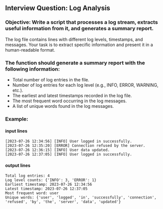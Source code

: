 ## Interview Question: Log Analysis

### Objective: Write a script that processes a log stream, extracts useful information from it, and generates a summary report.
The log file contains lines with different log levels, timestamps, and messages. Your task is to extract specific information and present it in a human-readable format.

### The function should generate a summary report with the following information:
 - Total number of log entries in the file.
 - Number of log entries for each log level (e.g., INFO, ERROR, WARNING, etc.).
 - The earliest and latest timestamps recorded in the log file.
 - The most frequent word occurring in the log messages.
 - A list of unique words found in the log messages.

### Example:
#### input lines
```
[2023-07-26 12:34:56] [INFO] User logged in successfully.
[2023-07-26 12:35:20] [ERROR] Connection refused by the server.
[2023-07-26 12:36:15] [INFO] User data updated.
[2023-07-26 12:37:05] [INFO] User logged in successfully.
```

#### output lines
```
Total log entries: 4
Log level counts: {'INFO': 3, 'ERROR': 1}
Earliest timestamp: 2023-07-26 12:34:56
Latest timestamp: 2023-07-26 12:37:05
Most frequent word: user
Unique words: {'user', 'logged', 'in', 'successfully', 'connection', 'refused', 'by', 'the', 'server', 'data', 'updated'}
```

